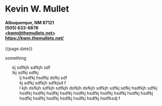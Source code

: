 <style>
  ul {
    list-style-type: none;
  }
  </style>

<h1>Kevin W. Mullet</h1>
<h4>
Albuquerque, NM 87121<br>
(505) 633-6878<br>
<a href="mailto:kwm@themullets.net">&LT;kwm@themullets.net&GT;</a><br>
<a href="https://kwm.themullets.net/">https://kwm.themullets.net/</a>
</h4>

{{page.date}}

  something
  - kj sdfkjh sdfkjh sdf
  - lkj sdfkj sdfkj 
    - lj hsdfkj hsdfkj dsfkj sdf
    - kj sdfkj sdfkjh sdfkjsd f
    - l kjh dsfkjh sdfkjh sdfkjh dsfkjh dsfkjh sdfkjh sdfkj sdfkj hsdfkjh sdfkj hsdfkj hsdfkj hsdfkj hsdfkj hsdfkj hsdfkj hsdfkj hsdfkj hsdfkj hsdfkj hsdfkj hsdfkj hsdfkj hsdfkj hsdfkj hsdfkj hsdfksdj f
  